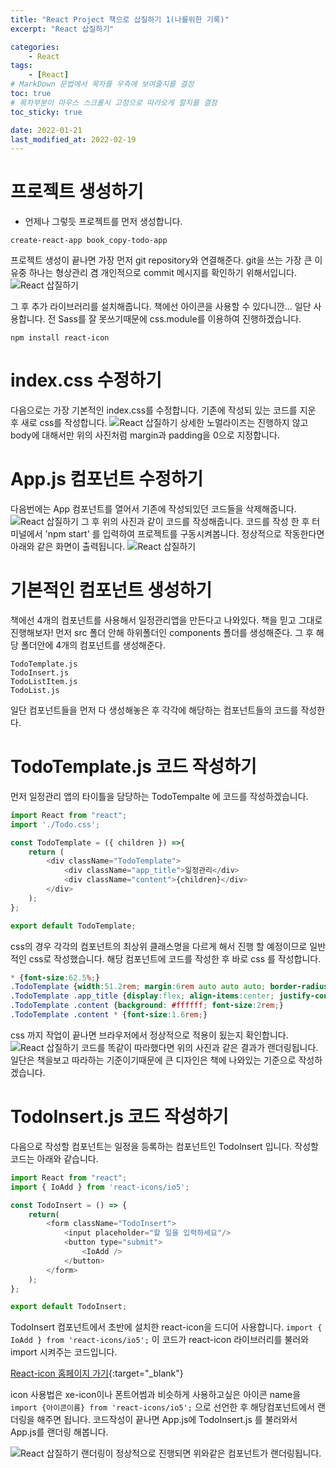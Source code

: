 ```yaml
---
title: "React Project 책으로 삽질하기 1(나를위한 기록)"
excerpt: "React 삽질하기"

categories:
    - React
tags:
    - [React]
# MarkDown 문법에서 목차를 우측에 보여줄지를 결정
toc: true
# 목차부분이 마우스 스크롤시 고정으로 따라오게 할지를 결정
toc_sticky: true

date: 2022-01-21
last_modified_at: 2022-02-19
---
```


# 프로젝트 생성하기
- 언제나 그렇듯 프로젝트를 먼저 생성합니다.
```console
create-react-app book_copy-todo-app
```
프로젝트 생성이 끝나면 가장 먼저 git repository와 연결해준다. git을 쓰는 가장 큰 이유중 하나는 형상관리 겸 개인적으로 commit 메시지를 확인하기 위해서입니다.
![React 삽질하기](https://cdn.jsdelivr.net/gh/kkt9102/blog_img/20220121_posts/img1.png)

그 후 추가 라이브러리를 설치해줍니다. 책에선 아이콘을 사용할 수 있다니깐... 일단 사용합니다. 전 Sass를 잘 못쓰기때문에 css.module를 이용하여 진행하겠습니다.
```console
npm install react-icon
```

# index.css 수정하기
다음으로는 가장 기본적인 index.css를 수정합니다. 기존에 작성되 있는 코드를 지운 후 새로 css를 작성합니다.
![React 삽질하기](https://cdn.jsdelivr.net/gh/kkt9102/blog_img/20220121_posts/img2.png)
상세한 노멀라이즈는 진행하지 않고 body에 대해서만 위의 사진처럼 margin과 padding을 0으로 지정합니다.

# App.js 컴포넌트 수정하기
다음번에는 App 컴포넌트를 열어서 기존에 작성되있던 코드들을 삭제해줍니다.
![React 삽질하기](https://cdn.jsdelivr.net/gh/kkt9102/blog_img/20220121_posts/img3.png)
그 후 위의 사진과 같이 코드를 작성해줍니다. 코드를 작성 한 후 터미널에서 'npm start' 를 입력하여 프로젝트를 구동시켜봅니다.
정상적으로 작동한다면 아래와 같은 화면이 출력됩니다.
![React 삽질하기](https://cdn.jsdelivr.net/gh/kkt9102/blog_img/20220121_posts/img5.png)

# 기본적인 컴포넌트 생성하기
책에선 4개의 컴포넌트를 사용해서 일정관리앱을 만든다고 나와있다. 책을 믿고 그대로 진행해보자!
먼저 src 폴더 안해 하위폴더인 components 폴더를 생성해준다. 그 후 해당 폴더안에 4개의 컴포넌트를 생성해준다.

```
TodoTemplate.js
TodoInsert.js
TodoListItem.js
TodoList.js
```
일단 컴포넌트들을 먼저 다 생성해놓은 후 각각에 해당하는 컴포넌트들의 코드를 작성한다.

# TodoTemplate.js 코드 작성하기
먼저 일정관리 앱의 타이틀을 담당하는 TodoTempalte 에 코드를 작성하겠습니다.
```javascript
import React from "react";
import './Todo.css';

const TodoTemplate = ({ children }) =>{
    return (
        <div className="TodoTemplate">
            <div className="app_title">일정관리</div>
            <div className="content">{children}</div>
        </div>
    );
};

export default TodoTemplate;
```
css의 경우 각각의 컴포넌트의 최상위 클래스명을 다르게 해서 진행 할 예정이므로 일반적인 css로 작성했습니다.
해당 컴포넌트에 코드를 작성한 후 바로 css 를 작성합니다.
```css
* {font-size:62.5%;}
.TodoTemplate {width:51.2rem; margin:6rem auto auto auto; border-radius: 0.4rem; overflow:hidden;}
.TodoTemplate .app_title {display:flex; align-items:center; justify-content:center; background:#22b8cf; color:#ffffff; height:4rem; font-size:3.5rem; padding:1rem 0;}
.TodoTemplate .content {background: #ffffff; font-size:2rem;}
.TodoTemplate .content * {font-size:1.6rem;}
```

css 까지 작업이 끝나면 브라우저에서 정상적으로 적용이 됬는지 확인합니다.
![React 삽질하기](https://cdn.jsdelivr.net/gh/kkt9102/blog_img/20220121_posts/img6.png)
코드를 똑같이 따라했다면 위의 사진과 같은 결과가 랜더링됩니다. 일단은 책을보고 따라하는 기준이기때문에 큰 디자인은 책에 나와있는 기준으로 작성하겠습니다.

# TodoInsert.js 코드 작성하기
다음으로 작성할 컴포넌트는 일정을 등록하는 컴포넌트인 TodoInsert 입니다. 작성할 코드는 아래와 같습니다.
```javascript
import React from "react";
import { IoAdd } from 'react-icons/io5';

const TodoInsert = () => {
    return(
        <form className="TodoInsert">
            <input placeholder="할 일을 입력하세요"/>
            <button type="submit">
                <IoAdd />
            </button>
        </form>
    );
};

export default TodoInsert;
```
TodoInsert 컴포넌트에서 초반에 설치한 react-icon을 드디어 사용합니다. `import { IoAdd } from 'react-icons/io5';` 이 코드가 react-icon 라이브러리를 불러와 import 시켜주는 코드입니다.

[React-icon 홈페이지 가기](https://react-icons.netlify.com/#/icons/md){:target="_blank"}

icon 사용법은 xe-icon이나 폰트어썸과 비슷하게 사용하고싶은 아이콘 name을 `import {아이콘이름} from 'react-icons/io5';` 으로 선언한 후 해당컴포넌트에서 랜더링을 해주면 됩니다.
코드작성이 끝나면 App.js에 TodoInsert.js 를 불러와서 App.js를 랜더링 해봅니다.


![React 삽질하기](https://cdn.jsdelivr.net/gh/kkt9102/blog_img/20220121_posts/img7.png)
랜더링이 정상적으로 진행되면 위와같은 컴포넌트가 랜더링됩니다.